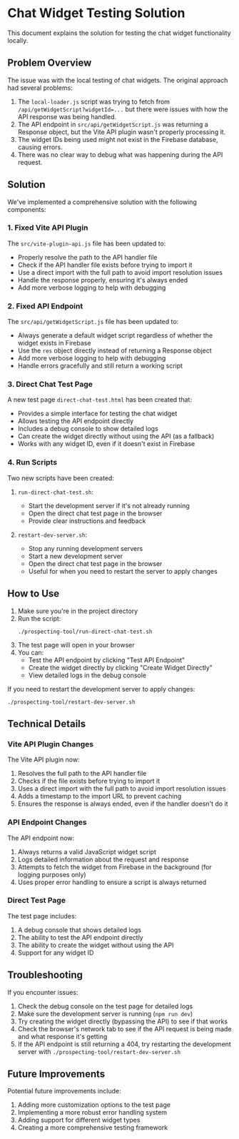 # Chat Widget Testing Solution

This document explains the solution for testing the chat widget functionality locally.

## Problem Overview

The issue was with the local testing of chat widgets. The original approach had several problems:

1. The `local-loader.js` script was trying to fetch from `/api/getWidgetScript?widgetId=...` but there were issues with how the API response was being handled.
2. The API endpoint in `src/api/getWidgetScript.js` was returning a Response object, but the Vite API plugin wasn't properly processing it.
3. The widget IDs being used might not exist in the Firebase database, causing errors.
4. There was no clear way to debug what was happening during the API request.

## Solution

We've implemented a comprehensive solution with the following components:

### 1. Fixed Vite API Plugin

The `src/vite-plugin-api.js` file has been updated to:

- Properly resolve the path to the API handler file
- Check if the API handler file exists before trying to import it
- Use a direct import with the full path to avoid import resolution issues
- Handle the response properly, ensuring it's always ended
- Add more verbose logging to help with debugging

### 2. Fixed API Endpoint

The `src/api/getWidgetScript.js` file has been updated to:

- Always generate a default widget script regardless of whether the widget exists in Firebase
- Use the `res` object directly instead of returning a Response object
- Add more verbose logging to help with debugging
- Handle errors gracefully and still return a working script

### 3. Direct Chat Test Page

A new test page `direct-chat-test.html` has been created that:

- Provides a simple interface for testing the chat widget
- Allows testing the API endpoint directly
- Includes a debug console to show detailed logs
- Can create the widget directly without using the API (as a fallback)
- Works with any widget ID, even if it doesn't exist in Firebase

### 4. Run Scripts

Two new scripts have been created:

1. `run-direct-chat-test.sh`:
   - Start the development server if it's not already running
   - Open the direct chat test page in the browser
   - Provide clear instructions and feedback

2. `restart-dev-server.sh`:
   - Stop any running development servers
   - Start a new development server
   - Open the direct chat test page in the browser
   - Useful for when you need to restart the server to apply changes

## How to Use

1. Make sure you're in the project directory
2. Run the script:
   ```
   ./prospecting-tool/run-direct-chat-test.sh
   ```
3. The test page will open in your browser
4. You can:
   - Test the API endpoint by clicking "Test API Endpoint"
   - Create the widget directly by clicking "Create Widget Directly"
   - View detailed logs in the debug console

If you need to restart the development server to apply changes:
```
./prospecting-tool/restart-dev-server.sh
```

## Technical Details

### Vite API Plugin Changes

The Vite API plugin now:

1. Resolves the full path to the API handler file
2. Checks if the file exists before trying to import it
3. Uses a direct import with the full path to avoid import resolution issues
4. Adds a timestamp to the import URL to prevent caching
5. Ensures the response is always ended, even if the handler doesn't do it

### API Endpoint Changes

The API endpoint now:

1. Always returns a valid JavaScript widget script
2. Logs detailed information about the request and response
3. Attempts to fetch the widget from Firebase in the background (for logging purposes only)
4. Uses proper error handling to ensure a script is always returned

### Direct Test Page

The test page includes:

1. A debug console that shows detailed logs
2. The ability to test the API endpoint directly
3. The ability to create the widget without using the API
4. Support for any widget ID

## Troubleshooting

If you encounter issues:

1. Check the debug console on the test page for detailed logs
2. Make sure the development server is running (`npm run dev`)
3. Try creating the widget directly (bypassing the API) to see if that works
4. Check the browser's network tab to see if the API request is being made and what response it's getting
5. If the API endpoint is still returning a 404, try restarting the development server with `./prospecting-tool/restart-dev-server.sh`

## Future Improvements

Potential future improvements include:

1. Adding more customization options to the test page
2. Implementing a more robust error handling system
3. Adding support for different widget types
4. Creating a more comprehensive testing framework
